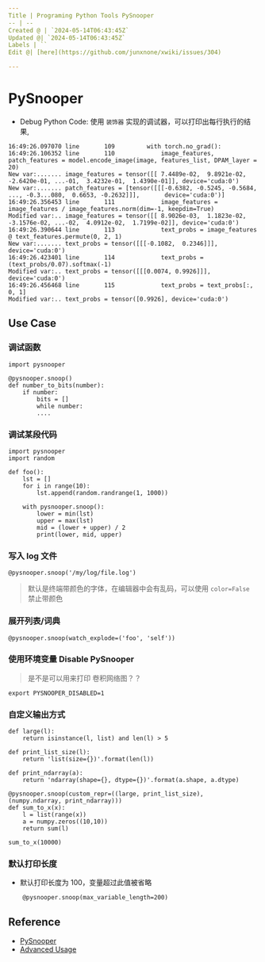 ```yaml
---
Title | Programing Python Tools PySnooper
-- | --
Created @ | `2024-05-14T06:43:45Z`
Updated @| `2024-05-14T06:43:45Z`
Labels | ``
Edit @| [here](https://github.com/junxnone/xwiki/issues/304)

---
```

# PySnooper

- Debug Python Code: 使用 `装饰器` 实现的调试器，可以打印出每行执行的结果,


```
16:49:26.097070 line       109         with torch.no_grad():
16:49:26.106352 line       110             image_features, patch_features = model.encode_image(image, features_list, DPAM_layer = 20)
New var:....... image_features = tensor([[ 7.4489e-02,  9.8921e-02, -2.6420e-01, ...-01,  3.4232e-01,  1.4390e-01]], device='cuda:0')
New var:....... patch_features = [tensor([[[-0.6382, -0.5245, -0.5684,  ..., -0.3...080,  0.6653, -0.2632]]],       device='cuda:0')]
16:49:26.356453 line       111             image_features = image_features / image_features.norm(dim=-1, keepdim=True)
Modified var:.. image_features = tensor([[ 8.9026e-03,  1.1823e-02, -3.1576e-02, ...-02,  4.0912e-02,  1.7199e-02]], device='cuda:0')
16:49:26.390644 line       113             text_probs = image_features @ text_features.permute(0, 2, 1)
New var:....... text_probs = tensor([[[-0.1082,  0.2346]]], device='cuda:0')
16:49:26.423401 line       114             text_probs = (text_probs/0.07).softmax(-1)
Modified var:.. text_probs = tensor([[[0.0074, 0.9926]]], device='cuda:0')
16:49:26.456468 line       115             text_probs = text_probs[:, 0, 1]
Modified var:.. text_probs = tensor([0.9926], device='cuda:0')
```

## Use Case

### 调试函数

```
import pysnooper

@pysnooper.snoop()
def number_to_bits(number):
    if number:
        bits = []
        while number:
        ....

````

### 调试某段代码

```
import pysnooper
import random

def foo():
    lst = []
    for i in range(10):
        lst.append(random.randrange(1, 1000))

    with pysnooper.snoop():
        lower = min(lst)
        upper = max(lst)
        mid = (lower + upper) / 2
        print(lower, mid, upper)

```

### 写入 log 文件

```
@pysnooper.snoop('/my/log/file.log')
```

> 默认是终端带颜色的字体，在编辑器中会有乱码，可以使用 `color=False` 禁止带颜色


### 展开列表/词典

```
@pysnooper.snoop(watch_explode=('foo', 'self'))
```


### 使用环境变量 Disable PySnooper

> 是不是可以用来打印 卷积网络图？？


```
export PYSNOOPER_DISABLED=1
```

### 自定义输出方式

```
def large(l):
    return isinstance(l, list) and len(l) > 5

def print_list_size(l):
    return 'list(size={})'.format(len(l))

def print_ndarray(a):
    return 'ndarray(shape={}, dtype={})'.format(a.shape, a.dtype)

@pysnooper.snoop(custom_repr=((large, print_list_size), (numpy.ndarray, print_ndarray)))
def sum_to_x(x):
    l = list(range(x))
    a = numpy.zeros((10,10))
    return sum(l)

sum_to_x(10000)
```

### 默认打印长度

- 默认打印长度为 100，变量超过此值被省略

```
    @pysnooper.snoop(max_variable_length=200)
```



## Reference
- [PySnooper](https://github.com/cool-RR/PySnooper)
- [Advanced Usage](https://github.com/cool-RR/PySnooper/blob/master/ADVANCED_USAGE.md)
